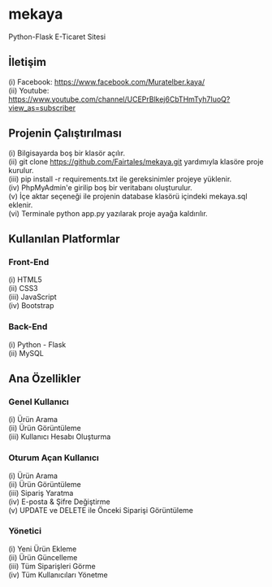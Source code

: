# mekaya
Python-Flask E-Ticaret Sitesi

## İletişim
 
(i) Facebook: https://www.facebook.com/Muratelber.kaya/ <br>
(ii) Youtube: https://www.youtube.com/channel/UCEPrBlkej6CbTHmTyh7IuoQ?view_as=subscriber <br>

## Projenin Çalıştırılması

(i)  Bilgisayarda boş bir klasör açılır.<br>
(ii) git clone https://github.com/Fairtales/mekaya.git yardımıyla klasöre proje kurulur.<br>
(iii) pip install -r requirements.txt ile gereksinimler projeye yüklenir.<br>
(iv) PhpMyAdmin'e girilip boş bir veritabanı oluşturulur.<br>
(v)  İçe aktar seçeneği ile projenin database klasörü içindeki mekaya.sql eklenir.<br>
(vi) Terminale python app.py yazılarak proje ayağa kaldırılır.<br>


## Kullanılan Platformlar
### Front-End
  (i) HTML5 <br>
  (ii) CSS3 <br>
  (iii) JavaScript <br>
  (iv) Bootstrap <br>

### Back-End
  (i) Python - Flask <br>
  (ii) MySQL <br>

## Ana Özellikler
### Genel Kullanıcı
(i) Ürün Arama <br>
(ii) Ürün Görüntüleme <br>
(iii) Kullanıcı Hesabı Oluşturma <br>

### Oturum Açan Kullanıcı
(i) Ürün Arama <br>
(ii) Ürün Görüntüleme <br>
(iii) Sipariş Yaratma <br>
(iv) E-posta & Şifre Değiştirme  <br>
(v) UPDATE ve DELETE ile Önceki Siparişi Görüntüleme <br>

### Yönetici
(i) Yeni Ürün Ekleme <br>
(ii) Ürün Güncelleme <br>
(iii) Tüm Siparişleri Görme <br>
(iv) Tüm Kullanıcıları Yönetme <br>
